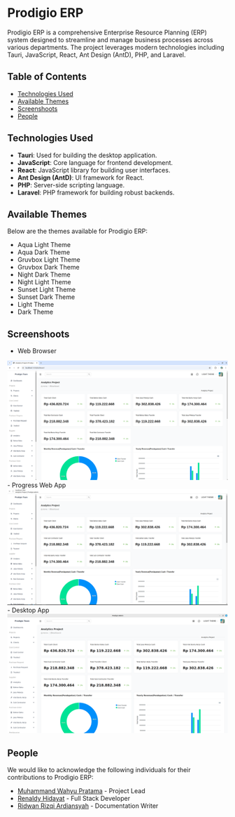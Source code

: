 # Prodigio ERP

Prodigio ERP is a comprehensive Enterprise Resource Planning (ERP) system designed to streamline and manage business processes across various departments. The project leverages modern technologies including Tauri, JavaScript, React, Ant Design (AntD), PHP, and Laravel.

## Table of Contents

- [Technologies Used](#technologies-used)
- [Available Themes](#available-themes)
- [Screenshoots](#screenshots)
- [People](#people)


## Technologies Used

- **Tauri**: Used for building the desktop application.
- **JavaScript**: Core language for frontend development.
- **React**: JavaScript library for building user interfaces.
- **Ant Design (AntD)**: UI framework for React.
- **PHP**: Server-side scripting language.
- **Laravel**: PHP framework for building robust backends.

## Available Themes

Below are the themes available for Prodigio ERP:

- Aqua Light Theme
- Aqua Dark Theme
- Gruvbox Light Theme
- Gruvbox Dark Theme
- Night Dark Theme
- Night Light Theme
- Sunset Light Theme
- Sunset Dark Theme
- Light Theme
- Dark Theme


## Screenshoots
- Web Browser
<img src="./images/dashboard.png" name="dashboard" />
- Progress Web App
<img src="./images/pwa.png" name="pwa" />
- Desktop App
<img src="./images/tauri.png" name="tauri" />

## People

We would like to acknowledge the following individuals for their contributions to Prodigio ERP:

- [Muhammand Wahyu Pratama](https://www.linkedin.com/in/muhamad-wahyu-pratama-4493a1187/) - Project Lead
- [Renaldy Hidayat](https://www.linkedin.com/in/renaldy-hidayat-40033a1b5/) - Full Stack Developer
- [Ridwan Rizqi Ardiansyah](https://www.instagram.com/ridwan.riz/) - Documentation Writer
